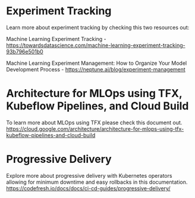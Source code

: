 # Experiment Tracking

Learn more about experiment tracking by checking this two resources out:

Machine Learning Experiment Tracking - https://towardsdatascience.com/machine-learning-experiment-tracking-93b796e501b0

Machine Learning Experiment Management: How to Organize Your Model Development Process - https://neptune.ai/blog/experiment-management


# Architecture for MLOps using TFX, Kubeflow Pipelines, and Cloud Build

To learn more about MLOps using TFX please check this document out. https://cloud.google.com/architecture/architecture-for-mlops-using-tfx-kubeflow-pipelines-and-cloud-build

# Progressive Delivery

Explore more about progressive delivery with Kubernetes operators allowing for minimum downtime and easy rollbacks in this documentation. https://codefresh.io/docs/docs/ci-cd-guides/progressive-delivery/